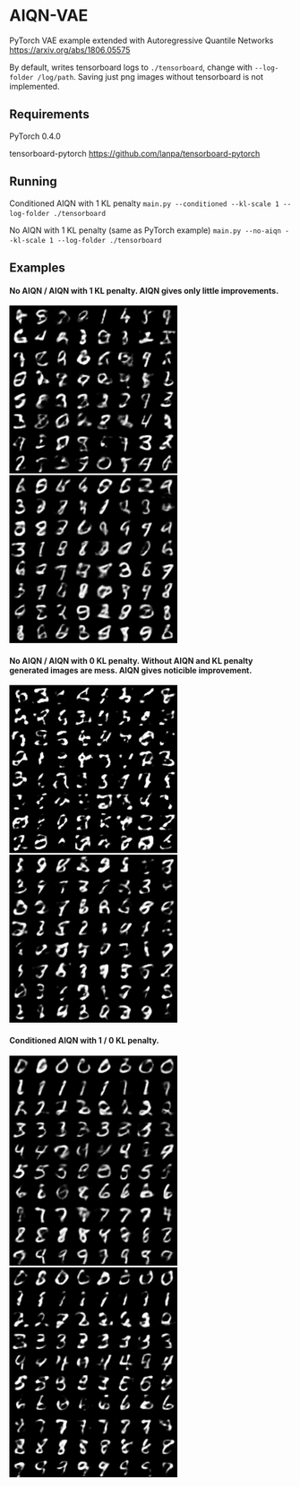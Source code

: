 # AIQN-VAE
PyTorch VAE example extended with Autoregressive Quantile Networks https://arxiv.org/abs/1806.05575

By default, writes tensorboard logs to `./tensorboard`, change with `--log-folder /log/path`. Saving just png images without tensorboard is not implemented.

## Requirements
PyTorch 0.4.0

tensorboard-pytorch https://github.com/lanpa/tensorboard-pytorch

## Running
Conditioned AIQN with 1 KL penalty `main.py --conditioned --kl-scale 1 --log-folder ./tensorboard`

No AIQN with 1 KL penalty (same as PyTorch example) `main.py --no-aiqn --kl-scale 1 --log-folder ./tensorboard`

## Examples

#### No AIQN / AIQN with 1 KL penalty. AIQN gives only little improvements.
<img src="images/mnist_noaiqn_kl1.png" width="300"> <img src="images/mnist_aiqn_kl1.png" width="300">

#### No AIQN / AIQN with 0 KL penalty. Without AIQN and KL penalty generated images are mess. AIQN gives noticible improvement.
<img src="images/mnist_noaiqn_kl0.png" width="300"> <img src="images/mnist_aiqn_kl0.png" width="300">

#### Conditioned AIQN with 1 / 0 KL penalty.
<img src="images/mnist_aiqn_kl1_cond.png" width="300"> <img src="images/mnist_aiqn_kl0_cond.png" width="300">

